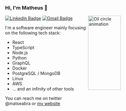 ### Hi, I'm Matheus 👋

<a href="#">
  <img align="right" src="https://github-readme-stats.vercel.app/api?username=matheuseabra&count_private=true&show_icons=true&theme=dark" alt="Oil circle animation" width=46% height=25% />
</a>

[![Linkedin Badge](https://img.shields.io/badge/-Matheus%20Seabra-4da54f?style=flat-square&logo=Linkedin&logoColor=white&link=https://www.linkedin.com/in/matheus-seabra-080ab3b7/)](https://www.linkedin.com/in/matheus-seabra-080ab3b7/) 
[![Gmail Badge](https://img.shields.io/badge/-matheusvieiracoelho@gmail.com-4da54f?style=flat-square&logo=Gmail&logoColor=white&link=mailto:matheusvieiracoelho@gmail.com)](mailto:matheusvieiracoelho@gmail.com)

I'm a software engineer mainly focusing on the following tech stack:

- React
- TypeScript
- Node.js
- Python
- GraphQL
- Docker
- PostgreSQL / MongoDB
- Linux
- AWS
- ... and an infinity of other tools

You can reach me on twitter @matseabra or [my website](http://matheuseabra.me/#contact)


